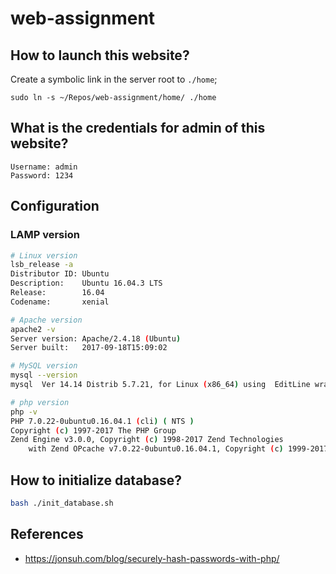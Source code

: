 # web-assignment
## How to launch this website?
Create a symbolic link in the server root to `./home`;
```
sudo ln -s ~/Repos/web-assignment/home/ ./home
```

## What is the credentials for admin of this website?
```
Username: admin
Password: 1234
```

## Configuration
### LAMP version
```bash
# Linux version
lsb_release -a
Distributor ID: Ubuntu
Description:    Ubuntu 16.04.3 LTS
Release:        16.04
Codename:       xenial

# Apache version
apache2 -v
Server version: Apache/2.4.18 (Ubuntu)
Server built:   2017-09-18T15:09:02

# MySQL version
mysql --version
mysql  Ver 14.14 Distrib 5.7.21, for Linux (x86_64) using  EditLine wrapper

# php version
php -v
PHP 7.0.22-0ubuntu0.16.04.1 (cli) ( NTS )
Copyright (c) 1997-2017 The PHP Group
Zend Engine v3.0.0, Copyright (c) 1998-2017 Zend Technologies
    with Zend OPcache v7.0.22-0ubuntu0.16.04.1, Copyright (c) 1999-2017, by Zend Technologies
```

## How to initialize database?
``` sh
bash ./init_database.sh
```

## References
- https://jonsuh.com/blog/securely-hash-passwords-with-php/